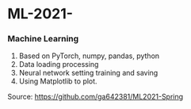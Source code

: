 # ML-2021-
### Machine Learning
1. Based on PyTorch, numpy, pandas, python
2. Data loading processing  
3. Neural network setting training and saving 
4. Using Matplotlib to plot.

Source: https://github.com/ga642381/ML2021-Spring

